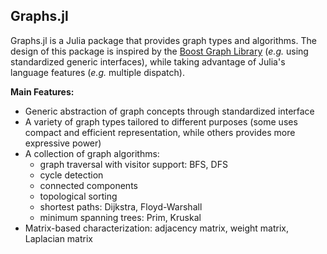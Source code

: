 ## Graphs.jl

Graphs.jl is a Julia package that provides graph types and algorithms. The design of this package is inspired by the [Boost Graph Library](http://www.boost.org/doc/libs/1_53_0/libs/graph/doc/index.html) (*e.g.* using standardized generic interfaces), while taking advantage of Julia's language features (*e.g.* multiple dispatch).

**Main Features:**

* Generic abstraction of graph concepts through standardized interface
* A variety of graph types tailored to different purposes (some uses compact and efficient representation, while others provides more expressive power)
* A collection of graph algorithms:
    - graph traversal with visitor support: BFS, DFS
    - cycle detection
    - connected components
    - topological sorting
    - shortest paths: Dijkstra, Floyd-Warshall
    - minimum spanning trees: Prim, Kruskal
* Matrix-based characterization: adjacency matrix, weight matrix, Laplacian matrix

